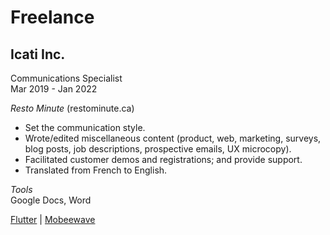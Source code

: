 # Freelance

## Icati Inc.
Communications Specialist        
Mar 2019 - Jan 2022  

*Resto Minute* (restominute.ca)
* Set the communication style.
* Wrote/edited miscellaneous content (product, web, marketing, surveys, blog posts, job descriptions, prospective emails, UX microcopy).
* Facilitated customer demos and registrations; and provide support.
* Translated from French to English.

*Tools*  
Google Docs, Word

[Flutter](flutter.md) | [Mobeewave](mobeewave.md)
